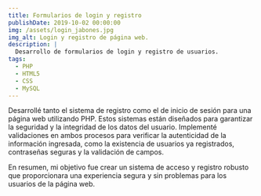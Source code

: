 ```yaml
---
title: Formularios de login y registro
publishDate: 2019-10-02 00:00:00
img: /assets/login_jabones.jpg
img_alt: Login y registro de página web.
description: |
  Desarrollo de formularios de login y registro de usuarios.
tags:
  - PHP
  - HTML5
  - CSS
  - MySQL
---
```


Desarrollé tanto el sistema de registro como el de inicio de sesión para una página web utilizando PHP. Estos sistemas están diseñados para garantizar la seguridad y la integridad de los datos del usuario. Implementé validaciones en ambos procesos para verificar la autenticidad de la información ingresada, como la existencia de usuarios ya registrados, contraseñas seguras y la validación de campos. 

En resumen, mi objetivo fue crear un sistema de acceso y registro robusto que proporcionara una experiencia segura y sin problemas para los usuarios de la página web.
